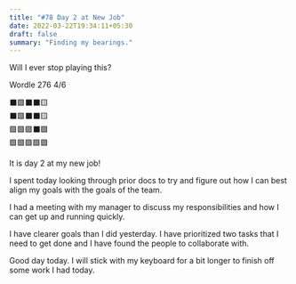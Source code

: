 ```yaml
---
title: "#78 Day 2 at New Job"
date: 2022-03-22T19:34:11+05:30
draft: false
summary: "Finding my bearings."
---
```


Will I ever stop playing this?

Wordle 276 4/6

⬛🟩⬛⬛🟨\
⬛🟩⬛⬛🟨\
🟩🟩🟩⬛🟩\
🟩🟩🟩🟩🟩

It is day 2 at my new job!

I spent today looking through prior docs to try and figure out how I can best align my goals with the goals of the team.

I had a meeting with my manager to discuss my responsibilities and how I can get up and running quickly.

I have clearer goals than I did yesterday. I have prioritized two tasks that I need to get done and I have found the people to collaborate with.

Good day today. I will stick with my keyboard for a bit longer to finish off some work I had today.
